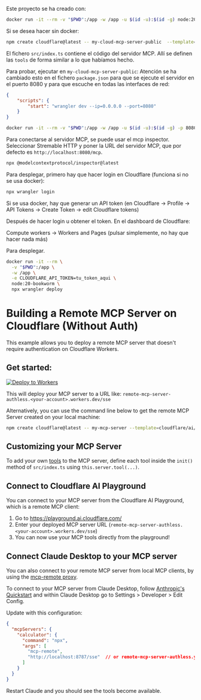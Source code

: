 Este proyecto se ha creado con:

```bash
docker run -it --rm -v "$PWD":/app -w /app -u $(id -u):$(id -g) node:20-bookworm npm create cloudflare@latest -- my-cloud-mcp-server-public  --template=cloudflare/ai/demos/remote-mcp-authless
``` 

Si se desea hacer sin docker: 

```bash
npm create cloudflare@latest -- my-cloud-mcp-server-public  --template=cloudflare/ai/demos/remote-mcp-authless
```

El fichero `src/index.ts` contiene el código del servidor MCP. Allí se definen las `tools` de forma similar a lo que habíamos hecho.


Para probar, ejecutar en `my-cloud-mcp-server-public`:
Atención se ha cambiado esto en el fichero `package.json` para que se ejecute el servidor en el puerto 8080 y para que escuche en todas las interfaces de red:

```json
{
	"scripts": {
		"start": "wrangler dev --ip=0.0.0.0 --port=8080"
	}
}
```

```bash
docker run -it --rm -v "$PWD":/app -w /app -u $(id -u):$(id -g) -p 8080:8080 node:20-bookworm npm start
``` 

Para conectarse al servidor MCP, se puede usar el mcp inspector.
Seleccionar Stremable HTTP y poner la URL del servidor MCP, que por defecto es `http://localhost:8080/mcp`.

```bash
npx @modelcontextprotocol/inspector@latest
```

Para desplegar, primero hay que hacer login en Cloudflare (funciona si no se usa docker):

```bash
npx wrangler login
```

Si se usa docker, hay que generar un API token (en Cloudflare -> Profile -> API Tokens -> Create Token -> edit Cloudflare tokens)

Después de hacer login u obtener el token. En el dashboard de Cloudflare:

Compute workers -> Workers and Pages (pulsar simplemente, no hay que hacer nada más)

Para desplegar.

```bash
docker run -it --rm \
  -v "$PWD":/app \
  -w /app \
  -e CLOUDFLARE_API_TOKEN=tu_token_aqui \
  node:20-bookworm \
  npx wrangler deploy
``` 

# Building a Remote MCP Server on Cloudflare (Without Auth)

This example allows you to deploy a remote MCP server that doesn't require authentication on Cloudflare Workers.

## Get started:

[![Deploy to Workers](https://deploy.workers.cloudflare.com/button)](https://deploy.workers.cloudflare.com/?url=https://github.com/cloudflare/ai/tree/main/demos/remote-mcp-authless)

This will deploy your MCP server to a URL like: `remote-mcp-server-authless.<your-account>.workers.dev/sse`

Alternatively, you can use the command line below to get the remote MCP Server created on your local machine:
```bash
npm create cloudflare@latest -- my-mcp-server --template=cloudflare/ai/demos/remote-mcp-authless
```

## Customizing your MCP Server

To add your own [tools](https://developers.cloudflare.com/agents/model-context-protocol/tools/) to the MCP server, define each tool inside the `init()` method of `src/index.ts` using `this.server.tool(...)`. 

## Connect to Cloudflare AI Playground

You can connect to your MCP server from the Cloudflare AI Playground, which is a remote MCP client:

1. Go to https://playground.ai.cloudflare.com/
2. Enter your deployed MCP server URL (`remote-mcp-server-authless.<your-account>.workers.dev/sse`)
3. You can now use your MCP tools directly from the playground!

## Connect Claude Desktop to your MCP server

You can also connect to your remote MCP server from local MCP clients, by using the [mcp-remote proxy](https://www.npmjs.com/package/mcp-remote). 

To connect to your MCP server from Claude Desktop, follow [Anthropic's Quickstart](https://modelcontextprotocol.io/quickstart/user) and within Claude Desktop go to Settings > Developer > Edit Config.

Update with this configuration:

```json
{
  "mcpServers": {
    "calculator": {
      "command": "npx",
      "args": [
        "mcp-remote",
        "http://localhost:8787/sse"  // or remote-mcp-server-authless.your-account.workers.dev/sse
      ]
    }
  }
}
```

Restart Claude and you should see the tools become available. 
